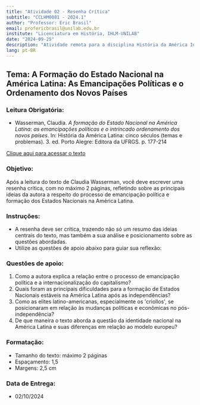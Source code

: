```yaml
---
title: "Atividade 02 - Resenha Crítica"
subtitle: "CCLHM0081 - 2024.1"
author: "Professor: Eric Brasil"
email: profericbrasil@unilab.edu.br
institute: "Licenciatura em História, IHLM-UNILAB"
date: "2024-09-25"
description: "Atividade remota para a disciplina História da América Independente. A atividade vale 1,0 ponto e deve ser entregue até 02/10/2024."
lang: pt-BR
---
```


## Tema: A Formação do Estado Nacional na América Latina: As Emancipações Políticas e o Ordenamento dos Novos Países

### Leitura Obrigatória:
- Wasserman, Claudia. *A formação do Estado Nacional na América Latina: as emancipações políticas e o intrincado ordenamento dos novos países*. In: História da América Latina: cinco séculos (temas e problemas). 3. ed. Porto Alegre: Editora da UFRGS. p. 177-214

[Clique aqui para acessar o texto](https://drive.google.com/file/d/1hRHF6cUIKu7ATjzAQCzm9vbYa1NU_NHS/view?usp=drive_link)

### Objetivo:
Após a leitura do texto de Claudia Wasserman, você deve escrever uma resenha crítica, com no máximo 2 páginas, refletindo sobre as principais ideias da autora a respeito do processo de emancipação política e formação dos Estados Nacionais na América Latina.

### Instruções:
- A resenha deve ser crítica, trazendo não só um resumo das ideias centrais do texto, mas também a sua análise e posicionamento sobre as questões abordadas.
- Utilize as questões de apoio abaixo para guiar sua reflexão:

### Questões de apoio:
1. Como a autora explica a relação entre o processo de emancipação política e a internacionalização do capitalismo?
2. Quais foram as principais dificuldades para a formação de Estados Nacionais estáveis na América Latina após as independências?
3. Como as elites latino-americanas, especialmente os 'criollos', se posicionaram em relação às mudanças políticas e econômicas no pós-independência?
4. De que maneira o texto aborda a questão da identidade nacional na América Latina e suas diferenças em relação ao modelo europeu?

### Formatação:
- Tamanho do texto: máximo 2 páginas
- Espaçamento: 1,5
- Margens: 2,5 cm

### Data de Entrega:
- 02/10/2024

